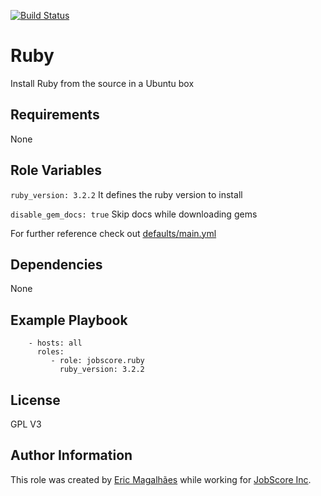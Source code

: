 [![Build Status](https://travis-ci.org/jobscore/ansible-role-ruby.svg?branch=master)](https://travis-ci.org/jobscore/ansible-role-ruby)

Ruby
=========

Install Ruby from the source in a Ubuntu box

Requirements
------------

None

Role Variables
--------------

`ruby_version: 3.2.2`
It defines the ruby version to install

`disable_gem_docs: true`
Skip docs while downloading gems

For further reference check out [defaults/main.yml](/defaults/main.yml)

Dependencies
------------

None

Example Playbook
----------------

```
    - hosts: all
      roles:
         - role: jobscore.ruby
           ruby_version: 3.2.2
```

License
-------

GPL V3

Author Information
------------------

This role was created by [Eric Magalhães](https://emagalha.es) while working for [JobScore Inc](https://jobscore.com).
